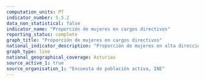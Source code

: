 ```yaml
---
computation_units: PT
indicator_number: 5.5.2
data_non_statistical: false
indicator_name: "Proporción de mujeres en cargos directivos"
reporting_status: complete
graph_title: "Proporción de mujeres en cargos directivos"
national_indicator_description: "Proporción de mujeres en alta dirección"
graph_type: line
national_geographical_coverage: Asturias
source_active_1: true
source_organisation_1: "Encuesta de población activa, INE"
---
```

